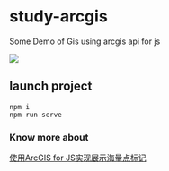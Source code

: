 # study-arcgis

Some Demo of Gis using arcgis api for js

<img src="/gyrate/study-arcgis/blob/main/public/static/images/gif/demo1.gif?raw=true" />

## launch project
```
npm i
npm run serve

```

### Know more about

[使用ArcGIS for JS实现展示海量点标记](https://juejin.cn/post/6977363205307760677)
